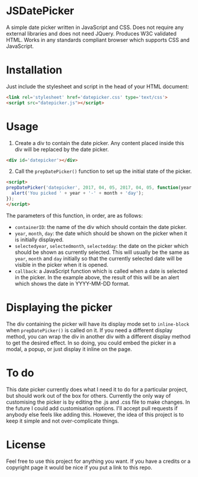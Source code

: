 # JSDatePicker
A simple date picker written in JavaScript and CSS. Does not require any external libraries and does not need JQuery. Produces W3C validated HTML. Works in any standards compliant browser which supports CSS and JavaScript.

# Installation
Just include the stylesheet and script in the head of your HTML document:
```HTML
<link rel='stylesheet' href='datepicker.css' type='text/css'>
<script src="datepicker.js"></script>
```

# Usage
1. Create a div to contain the date picker. Any content placed inside this div will be replaced by the date picker.
```HTML
<div id='datepicker'></div>
```

2. Call the `prepDatePicker()` function to set up the initial state of the picker.
```HTML
<script>
prepDatePicker('datepicker', 2017, 04, 05, 2017, 04, 05, function(year, month, day){
  alert('You picked ' + year + '-' + month + 'day');
});
</script>
```

The parameters of this function, in order, are as follows:
- `containerID`: the name of the div which should contain the date picker.
- `year`, `month`, `day`: the date which should be shown on the picker when it is initially displayed.
- `selectedyear`, `selectedmonth`, `selectedday`: the date on the picker which should be shown as currently selected. This will usually be the same as `year`, `month` and `day` initially so that the currently selected date will be visible in the picker when it is opened.
- `callback`: a JavaScript function which is called when a date is selected in the picker. In the example above, the result of this will be an alert which shows the date in YYYY-MM-DD format.

# Displaying the picker
The div containing the picker will have its display mode set to `inline-block` when `prepDatePicker()` is called on it. If you need a different display method, you can wrap the div in another div with a different display method to get the desired effect. In so doing, you could embed the picker in a modal, a popup, or just display it inline on the page.

# To do
This date picker currently does what I need it to do for a particular project, but should work out of the box for others. Currently the only way of customising the picker is by editing the .js and .css file to make changes. In the future I could add customisation options. I'll accept pull requests if anybody else feels like adding this. However, the idea of this project is to keep it simple and not over-complicate things.

# License
Feel free to use this project for anything you want. If you have a credits or a copyright page it would be nice if you put a link to this repo.
